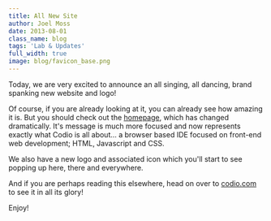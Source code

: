 ```yaml
---
title: All New Site
author: Joel Moss
date: 2013-08-01
class_name: blog
tags: 'Lab & Updates'
full_width: true
image: blog/favicon_base.png
---
```


Today, we are very excited to announce an all singing, all dancing, brand spanking new website and logo!

Of course, if you are already looking at it, you can already see how amazing it is. But you should check out the [homepage](https://codio.com), which has changed dramatically. It's message is much more focused and now represents exactly what Codio is all about... a browser based IDE focused on front-end web development; HTML, Javascript and CSS.

We also have a new logo and associated icon which you'll start to see popping up here, there and everywhere.

And if you are perhaps reading this elsewhere, head on over to [codio.com](https://codio.com) to see it in all its glory!

Enjoy!